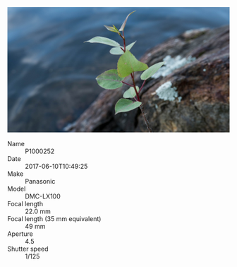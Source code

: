 [![P1000252](/photos/hd/P1000252.jpg)](/photos/full/P1000252.jpg?raw=true)

<dl>
  <dt>Name</dt>
  <dd>P1000252</dd>
  <dt>Date</dt>
  <dd>2017-06-10T10:49:25</dd>
  <dt>Make</dt>
  <dd>Panasonic</dd>
  <dt>Model</dt>
  <dd>DMC-LX100</dd>
  <dt>Focal length</dt>
  <dd>22.0 mm</dd>
  <dt>Focal length (35 mm equivalent)</dt>
  <dd>49 mm</dd>
  <dt>Aperture</dt>
  <dd>4.5</dd>
  <dt>Shutter speed</dt>
  <dd>1/125</dd>
</dl>
